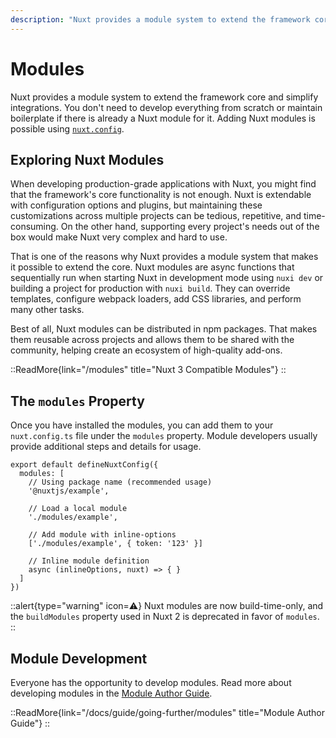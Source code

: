 ```yaml
---
description: "Nuxt provides a module system to extend the framework core and simplify integrations."
---
```


# Modules

Nuxt provides a module system to extend the framework core and simplify integrations. You don't need to develop everything from scratch or maintain boilerplate if there is already a Nuxt module for it. Adding Nuxt modules is possible using [`nuxt.config`](/docs/api/configuration/nuxt-config#modules).

## Exploring Nuxt Modules

When developing production-grade applications with Nuxt, you might find that the framework's core functionality is not enough. Nuxt is extendable with configuration options and plugins, but maintaining these customizations across multiple projects can be tedious, repetitive, and time-consuming. On the other hand, supporting every project's needs out of the box would make Nuxt very complex and hard to use.

That is one of the reasons why Nuxt provides a module system that makes it possible to extend the core. Nuxt modules are async functions that sequentially run when starting Nuxt in development mode using `nuxi dev` or building a project for production with `nuxi build`. They can override templates, configure webpack loaders, add CSS libraries, and perform many other tasks.

Best of all, Nuxt modules can be distributed in npm packages. That makes them reusable across projects and allows them to be shared with the community, helping create an ecosystem of high-quality add-ons.

::ReadMore{link="/modules" title="Nuxt 3 Compatible Modules"}
::

## The `modules` Property

Once you have installed the modules, you can add them to your `nuxt.config.ts` file under the `modules` property. Module developers usually provide additional steps and details for usage.

```ts{}[nuxt.config.ts]
export default defineNuxtConfig({
  modules: [
    // Using package name (recommended usage)
    '@nuxtjs/example',

    // Load a local module
    './modules/example',

    // Add module with inline-options
    ['./modules/example', { token: '123' }]

    // Inline module definition
    async (inlineOptions, nuxt) => { }
  ]
})
```

::alert{type="warning" icon=⚠️}
Nuxt modules are now build-time-only, and the `buildModules` property used in Nuxt 2 is deprecated in favor of `modules`.
::

## Module Development

Everyone has the opportunity to develop modules. Read more about developing modules in the [Module Author Guide](/docs/guide/going-further/modules).

::ReadMore{link="/docs/guide/going-further/modules" title="Module Author Guide"}
::
